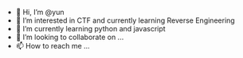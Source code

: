 - 👋 Hi, I’m @yun
- 👀 I’m interested in CTF and currently learning Reverse Engineering
- 🌱 I’m currently learning python and javascript
- 💞️ I’m looking to collaborate on ...
- 📫 How to reach me ...

<!---
lolixi/lolixi is a ✨ special ✨ repository because its `README.md` (this file) appears on your GitHub profile.
You can click the Preview link to take a look at your changes.
--->
